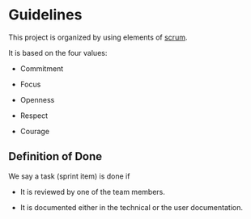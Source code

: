 # Guidelines

This project is organized by using elements of [scrum](https://en.wikipedia.org/wiki/Scrum_(software_development)).

It is based on the four values:

* Commitment

* Focus

* Openness

* Respect

* Courage

## Definition of Done

We say a task (sprint item) is done if 

* It is reviewed by one of the team members.

* It is documented either in the technical or the user documentation.

